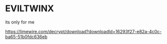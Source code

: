 # EVILTWINX
its only for me


https://limewire.com/decrypt/download?downloadId=16293f27-e82a-4c0c-ba65-51b0fdc636eb
